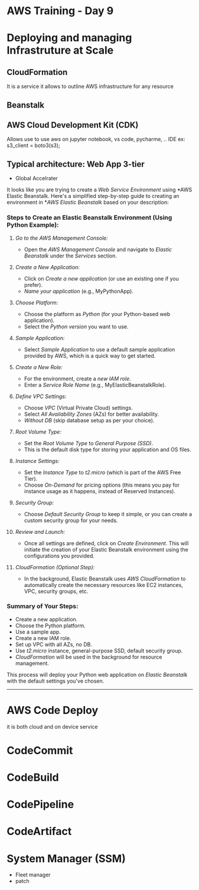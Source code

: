 # **AWS Training - Day 9**
# Deploying and managing Infrastruture at Scale

## CloudFormation
 It is a service it allows to outline AWS infrastructure for any resource

## Beanstalk

## AWS Cloud Development Kit (CDK)
 Allows use to use aws on jupyter notebook, vs code, pycharme, .. IDE
 ex: s3_client = boto3(s3);

## Typical architecture: Web App 3-tier
- Global Accelrater

It looks like you are trying to create a *Web Service Environment* using *AWS Elastic Beanstalk. Here's a simplified step-by-step guide to creating an environment in **AWS Elastic Beanstalk* based on your description:

### Steps to Create an Elastic Beanstalk Environment (Using Python Example):

1. *Go to the AWS Management Console:*
   - Open the *AWS Management Console* and navigate to *Elastic Beanstalk* under the *Services* section.

2. *Create a New Application:*
   - Click on *Create a new application* (or use an existing one if you prefer).
   - *Name your application* (e.g., MyPythonApp).

3. *Choose Platform:*
   - Choose the platform as *Python* (for your Python-based web application).
   - Select the *Python version* you want to use.

4. *Sample Application:*
   - Select *Sample Application* to use a default sample application provided by AWS, which is a quick way to get started.

5. *Create a New Role:*
   - For the environment, create a *new IAM role*.
   - Enter a *Service Role Name* (e.g., MyElasticBeanstalkRole).

6. *Define VPC Settings:*
   - Choose *VPC* (Virtual Private Cloud) settings.
   - Select *All Availability Zones* (AZs) for better availability.
   - *Without DB* (skip database setup as per your choice).

7. *Root Volume Type:*
   - Set the *Root Volume Type* to *General Purpose (SSD)*.
   - This is the default disk type for storing your application and OS files.

8. *Instance Settings:*
   - Set the *Instance Type* to *t2.micro* (which is part of the AWS Free Tier).
   - Choose *On-Demand* for pricing options (this means you pay for instance usage as it happens, instead of Reserved Instances).

9. *Security Group:*
   - Choose *Default Security Group* to keep it simple, or you can create a custom security group for your needs.

10. *Review and Launch:*
    - Once all settings are defined, click on *Create Environment*. This will initiate the creation of your Elastic Beanstalk environment using the configurations you provided.

11. *CloudFormation (Optional Step):*
    - In the background, Elastic Beanstalk uses *AWS CloudFormation* to automatically create the necessary resources like EC2 instances, VPC, security groups, etc.

### Summary of Your Steps:
- Create a new application.
- Choose the Python platform.
- Use a sample app.
- Create a new IAM role.
- Set up VPC with all AZs, no DB.
- Use *t2.micro* instance, general-purpose SSD, default security group.
- *CloudFormation* will be used in the background for resource management.

This process will deploy your Python web application on *Elastic Beanstalk* with the default settings you've chosen.

---
# AWS Code Deploy
 it is both cloud and on device service

# CodeCommit

# CodeBuild

# CodePipeline

# CodeArtifact

# System Manager (SSM)
- Fleet manager
- patch 



